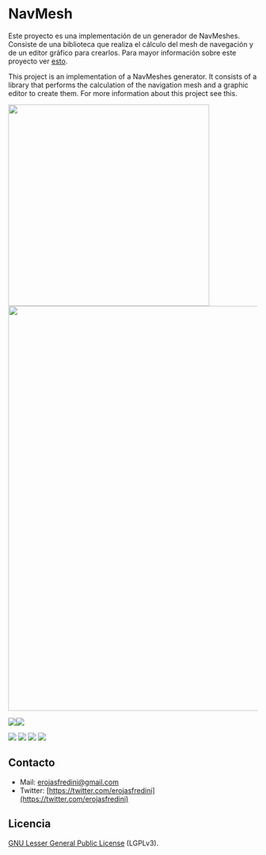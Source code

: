 # NavMesh
Este proyecto es una implementación de un generador de NavMeshes. Consiste de una biblioteca que realiza el cálculo del mesh de navegación y de un editor gráfico para crearlos. Para mayor información sobre este proyecto ver <a href="http://e-rojas-fredini.blogspot.com.ar/2013/11/como-generar-un-navmesh-2d.html" target="_blank">esto</a>.

This project is an implementation of a NavMeshes generator. It consists of a library that performs the calculation of the navigation mesh and a graphic editor to create them. For more information about this project see this.

<img src="http://2.bp.blogspot.com/-v40ezRDULHE/UpRR1yZfv9I/AAAAAAAAAGE/NGZ1v1z0qMI/s1600/NavMeshWalkableObstacle.PNG" width="406"/>

<img src="http://1.bp.blogspot.com/-OK-RdqrR9Ng/UpRR139OJuI/AAAAAAAAAGA/MYw5Y0HY1Pc/s1600/ResultNavMesh.PNG" width="816"/>

<img src="http://imglf3.nosdn0.126.net/img/RWo4RWl5d1lsN205MGRWYnA4eFRRdDlCWHorMGx6dVBEdThYNFhZQWg5dDVXckRYa01zampBPT0.png?imageView&thumbnail=500x0&quality=96&stripmeta=0"/><img src="http://imglf6.nosdn0.126.net/img/RWo4RWl5d1lsN205MGRWYnA4eFRRZ3k3ZjRkMzdzU3lTb0ZVNnBTSlFtbUJTUHprSWRSQ0VBPT0.png?imageView&thumbnail=500x0&quality=96&stripmeta=0"/>

<img src="http://imglf6.nosdn0.126.net/img/RWo4RWl5d1lsN205MGRWYnA4eFRRcXBDKzBpWCtYUU9uWUtqMUFpRTVmeExrYXJtMG84aURRPT0.png?imageView&thumbnail=500x0&quality=96&stripmeta=0"/>
<img src="http://imglf4.nosdn0.126.net/img/RWo4RWl5d1lsN205MGRWYnA4eFRRdEZWdFY3RVNuM1NoRkF4SmkvMnNoUDk1bVFqKzkveExRPT0.png?imageView&thumbnail=500x0&quality=96&stripmeta=0"/>


<img src="http://imglf5.nosdn0.126.net/img/RWo4RWl5d1lsN205MGRWYnA4eFRRci9KbHN5RUlsN2YyT1paWkQ2aTFvd0h3S3BpUTJuRmZBPT0.png?imageView&thumbnail=500x0&quality=96&stripmeta=0"/>
<img src="http://imglf6.nosdn0.126.net/img/RWo4RWl5d1lsN205MGRWYnA4eFRRdTlJYW16czllUmRxaU1odnBXSDI0NVNoZk9PMW5tT2lRPT0.png?imageView&thumbnail=500x0&quality=96&stripmeta=0"/>




## Contacto

* Mail: erojasfredini@gmail.com
* Twitter: [https://twitter.com/erojasfredini](https://twitter.com/erojasfredini)

## Licencia
[GNU Lesser General Public License](http://www.gnu.org/licenses/lgpl.html) (LGPLv3).

